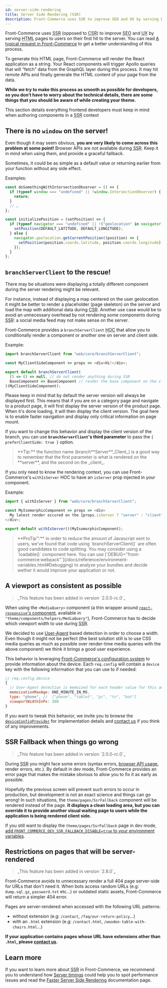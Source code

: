 ```yaml
---
id: server-side-rendering
title: Server Side Rendering (SSR)
description: Front-Commerce uses SSR to improve SEO and UX by serving HTML pages to users on their first hit to the server. This documentation explains everything you need to know about it when working on a typical Front-Commerce application.
---
```


Front-Commerce uses <abbr title="Server Side Rendering">SSR</abbr> (opposed to <abbr title="Client Side Rendering">CSR</abbr>) to improve <abbr title="Search Engine Optimization">SEO</abbr> and <abbr title="User experience">UX</abbr> by serving <abbr title="Hypertext Markup Language">HTML</abbr> pages to users on their first hit to the server. You can read [A typical request in Front-Commerce](/docs/concepts/architecture-overview.html#A-typical-request-in-Front-Commerce) to get a better understanding of this process.

To generate this HTML page, Front-Commerce will render the React application as a string. Your React components will trigger Apollo queries that will “fetch” data from the GraphQL layer during this process. It may hit remote APIs and finally generate the HTML content of your page from the data.

**While we try to make this process as smooth as possible for developers, so you don’t have to worry about the technical details, there are some things that you should be aware of while creating your theme.**

This section details everything frontend developers must keep in mind when authoring components in a <abbr title="Server Side Rendering">SSR</abbr> context

## There is no `window` on the server!

Even though it may seem obvious, **you are very likely to come across this problem at some point!** Browser APIs are not available during <abbr title="Server Side Rendering">SSR</abbr>. Keep it in mind when using them, and provide a graceful fallback.

Sometimes, it could be as simple as a default value or returning earlier from your function without any side effect.

Examples:

```js
const doSomethingWithIntersectionObserver = () => {
  if (typeof window === "undefined" || !window.IntersectionObserver) {
    return;
  }
  // …
};
```

```js
const initializePosition = (setPosition) => {
  if (typeof navigator === "undefined" || !("geolocation" in navigator)) {
    setPosition(DEFAULT_LATITUDE, DEFAULT_LONGITUDE);
  } else {
    navigator.geolocation.getCurrentPosition((position) => {
      setPosition(position.coords.latitude, position.coords.longitude);
    });
  }
};
```

## `branchServerClient` to the rescue!

There may be situations were displaying a totally different component during the server rendering might be relevant.

For instance, instead of displaying a map centered on the user geolocation it might be better to render a placeholder (page skeleton) on the server and load the map with additional data during <abbr title="Client Side Rendering">CSR</abbr>. Another use case would be to avoid an unnecessary overhead by not rendering some components during <abbr title="Server Side Rendering">SSR</abbr>: a social media feed may not make sense on the server.

Front-Commerce provides a `branchServerClient` <abbr title="Higher Order Component">HOC</abbr> that allow you to conditionally render a component or another one on server and client side.

Example:

```js
import branchServerClient from "web/core/branchServerClient";

const MyClientSideComponent => props => <div>Hi!</div>;

export default branchServerClient(
  () => () => null, // do not render anything during SSR
  BaseComponent => BaseComponent // render the base component on the client
)(MyClientSideComponent);
```

Please keep in mind that by default the server version will always be displayed first. This means that if you are on a category page and navigate to a product page, it will first display the server version of the product page. When it's done loading, it will then display the client version. The goal here is to enable faster navigation and display only critical information on page mount.

If you want to change this behavior and display the client version of the branch, you can use **`branchServerClient`'s third parameter** to pass the `{ preferClientSide: true }` option.

<blockquote class="tip">
  **Tip:** the function name (branch**Server**_Client_) is a good way to remember that the first parameter is what is rendered on the **server**, and the second on the _client_.
</blockquote>

If you only need to know the rendering context, you can use Front-Commerce's `withIsServer` HOC to have an `isServer` prop injected in your component.

Example:

```js
import { withIsServer } from "web/core/branchServerClient";

const MyIsomorphicComponent => props => <div>
  My latest render occured on the {props.isServer ? "server" : "client" }.
</div>;

export default withIsServer()(MyIsomorphicComponent);
```

<blockquote class="note">
  **ProTip™:** in order to reduce the amount of Javascript sent to users, we've found that code using `branchServerClient()` are often good candidates to code splitting. You may consider using a `loadable()` component here. You can use [`DEBUG="front-commerce:webpack"`](/docs/reference/environment-variables.html#Debugging) to analyze your bundles and decide wether it would improve your application or not.
</blockquote>

## A viewport as consistent as possible

<blockquote class="feature--new">
  _This feature has been added in version `2.0.0-rc.0`_
</blockquote>

When using the `<MediaQuery>` component (a thin wrapper around [`react-responsive`'s component](https://github.com/contra/react-responsive#with-components), available in `"theme/components/helpers/MediaQuery"`), Front-Commerce has to decide which viewport width to use during <abbr title="Server Side Rendering">SSR</abbr>.

We decided to use [User-Agent](https://developer.mozilla.org/en-US/docs/Web/HTTP/Headers/User-Agent) based detection in order to choose a width. Even though it might not be perfect (the best solution still is to use CSS media queries as much as possible over render-time media queries with the above component) we think it brings a good user experience.

This behavior is leveraging [Front-Commerce's configuration system](/docs/advanced/server/configurations.html) to provide information about the device. Each `req.config` will contain a `device` key with the following information that you can use to if needed:

```js
// req.config.device
{
  // User-Agent detection is memoized for each header value for this amount of time
  memoizationMaxAge: ONE_MINUTE_IN_MS,
  type: "phone", //  ["phone", "tablet", "pc", "tv", "bot"]
  viewportWidthInPx: 360
}
```

If you want to tweak this behavior, we invite you to browse the [`deviceConfigProvider`](https://gitlab.com/front-commerce/front-commerce/-/blob/main/src/server/express/ssr/deviceConfigProvider.js) for implementation details and <span class="intercom-launcher">[contact us](mailto:support@front-commerce.com)</span> if you think of any improvements.

## SSR Fallback when things go wrong

<blockquote class="feature--new">
  _This feature has been added in version `2.0.0-rc.0`_
</blockquote>

During <abbr title="Server Side Rendering">SSR</abbr> you might face some errors (syntax errors, [browser API usage](/docs/advanced/theme/server-side-rendering.html#There-is-no-window-on-the-server), render errors, etc.). By default in dev mode, Front-Commerce provides an error page that makes the mistake obvious to allow you to fix it as early as possible.

Hopefully the previous screen will prevent such errors to occur in production, but development is not an exact science and things can go wrong! In such situations, the `theme/pages/SsrFallback` component will be rendered instead of the page. **It displays a clean loading area, but you can override it to provide another visual waiting page to users while the application is being rendered client side.**

If you still want to display the `theme/pages/SsrFallback` page in dev mode, [add `FRONT_COMMERCE_DEV_SSR_FALLBACK_DISABLE=true` to your environment variables](/docs/reference/environment-variables.html#DX).

## Restrictions on pages that will be server-rendered

<blockquote class="feature--new">
  _This feature has been added in version `2.8.0`_
</blockquote>

Front-Commerce avoids to unnecessary render a full 404 page server-side for URLs that don't need it. When bots access random URLs (e.g: `dump.sql.gz`, `password.txt` etc…) or outdated static assets, Front-Commerce will return a simpler 404 error.

Pages are server-rendered when accessed with the following URL patterns:

- without extension (e.g: `/contact`, `/faq/our-return-policy`…)
- with an `.html` extension (e.g: `/contact.html`, `/wooden-table-with-chairs.html`…)

**If your application contains pages whose URL have extensions other than `.html`, please <span class="intercom-launcher">[contact us](mailto:support@front-commerce.com)</span>.**

## Learn more

If you want to learn more about <abbr title="Server Side Rendering">SSR</abbr> in Front-Commerce, we recommend you to understand how [Server timings](/docs/advanced/performance/server-timings.html) could help you to spot performance issues and read the [Faster Server Side Rendering](/docs/advanced/performance/faster-server-side-rendering.html) documentation page.
